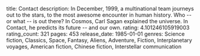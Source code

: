 title: Contact
description: In December, 1999, a multinational team journeys out to the stars, to the most awesome encounter in human history. Who -- or what -- is out there? 
In Cosmos, Carl Sagan explained the universe. In Contact, he predicts its future -- and our own.
rating: 4.101246105919003
rating_count: 321
pages: 453
release_date: 1985-01-01
genres: Science fiction, Classics, Space, Fantasy, Aliens, Adventure, Fiction, Interplanetary voyages, American fiction, Chinese fiction, Interstellar communication